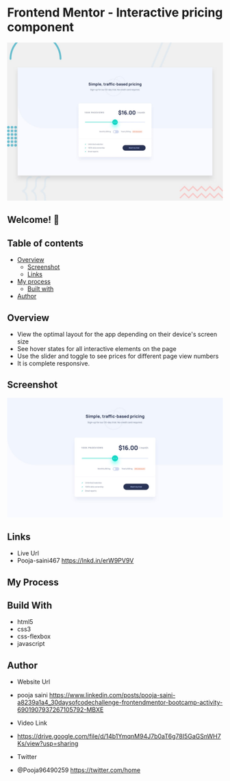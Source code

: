 # Frontend Mentor - Interactive pricing component

![Design preview for the Interactive pricing component coding challenge](./design/desktop-preview.jpg)

## Welcome! 👋

## Table of contents

- [Overview](#overview)
  - [Screenshot](#screenshot)
  - [Links](#links)
- [My process](#my-process)
  - [Built with](#built-with)
- [Author](#author)

## Overview


- View the optimal layout for the app depending on their device's screen size
- See hover states for all interactive elements on the page
- Use the slider and toggle to see prices for different page view numbers
- It is complete responsive.

## Screenshot


<img src = "https://github.com/Pooja-saini467/interactivePricing/blob/main/design/desktop-design.jpg?raw=true">

## Links

- Live Url
- Pooja-saini467 https://lnkd.in/erW9PV9V

## My Process
## Build With
- html5
- css3
- css-flexbox
- javascript

## Author
- Website Url 
- pooja saini https://www.linkedin.com/posts/pooja-saini-a8239a1a4_30daysofcodechallenge-frontendmentor-bootcamp-activity-6901907937267105792-MBXE

 - Video Link
- https://drive.google.com/file/d/14b1YmqnM94J7b0aT6g78I5GaGSnWH7Ks/view?usp=sharing
 
- Twitter
-  @Pooja96490259 https://twitter.com/home


